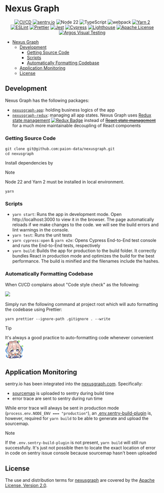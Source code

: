 # Nexus Graph

<div align="center">
    <a href="https://github.com/paion-data/nexusgraph/actions/workflows/ci-cd.yaml"><img src="https://img.shields.io/github/actions/workflow/status/paion-data/nexusgraph/ci-cd.yaml?branch=master&style=for-the-badge&logo=github&logoColor=white&label=CI/CD" alt="CI/CD"/></a>
    <a href="https://paion-data.sentry.io/issues/?project=4508709796839424"><img src="https://img.shields.io/badge/Application%20Monitoring-362D59.svg?style=for-the-badge&logo=sentry&logoColor=white" alt="sentry.io"/></a>
    <img src="https://img.shields.io/badge/NODE-22-339933?logo=Node.js&logoColor=white&labelColor=66cc33&style=for-the-badge" alt="Node 22"/>
    <img src="https://img.shields.io/badge/TypeScript-3178C6?logo=typescript&logoColor=white&style=for-the-badge" alt="TypeScript"/>
    <img src="https://img.shields.io/badge/webpack-8DD6F9?logo=webpack&logoColor=white&style=for-the-badge" alt="webpack"/>
    <a href="https://yarnpkg.com/"><img src="https://img.shields.io/badge/Yarn%202-2C8EBB?style=for-the-badge&logo=yarn&logoColor=white" alt="Yarn 2"/></a>
    <a href="https://eslint.org/"><img src="https://img.shields.io/badge/ESLint-4B32C3?style=for-the-badge&logo=eslint&logoColor=white" alt="ESLint"/></a>
    <a href="https://prettier.io/"><img src="https://img.shields.io/badge/Prettier-F7B93E?style=for-the-badge&logo=prettier&logoColor=white" alt="Prettier"/></a>
    <a href="https://jestjs.io/"><img src="https://img.shields.io/badge/Jest%20Unit%20Tests-C21325?style=for-the-badge&logo=jest&logoColor=white" alt="Jest"/></a>
    <a href="https://www.cypress.io/"><img src="https://img.shields.io/badge/Cypress%20E2E-69D3A7?style=for-the-badge&logo=cypress&logoColor=white" alt="Cypress"/></a>
    <a href="https://developer.chrome.com/docs/lighthouse/overview"><img src="https://img.shields.io/badge/Lighthouse-F44B21?style=for-the-badge&logo=lighthouse&logoColor=white" alt="Lighthouse"/></a>
    <a href="https://www.apache.org/licenses/LICENSE-2.0"><img src="https://img.shields.io/badge/Apache%202.0-F25910.svg?style=for-the-badge&logo=Apache&logoColor=white" alt="Apache License"/></a>
    <br/>
    <a href="https://app.argos-ci.com/qubitpi/paion-data-nexusgraph/reference"><img src="https://argos-ci.com/badge-large.svg" alt="Argos Visual Testing"/></a>
</div>

<!-- TOC -->

- [Nexus Graph](#nexus-graph)
  - [Development](#development)
    - [Getting Source Code](#getting-source-code)
    - [Scripts](#scripts)
    - [Automatically Formatting Codebase](#automatically-formatting-codebase)
  - [Application Monitoring](#application-monitoring)
  - [License](#license)
  <!-- TOC -->

## Development

Nexus Graph has the following packages:

- [`nexusgraph-app`](packages/nexusgraph-app): holding business logics of the app
- [`nexusgraph-redux`](packages/nexusgraph-redux): managing all app states. Nexus Graph uses
  [Redux state management][Redux]
  [![Redux Badge](https://img.shields.io/badge/Redux-764ABC?logo=redux&logoColor=white&style=flat-square)][Redux]
  instead of ~~[React state management][useState]~~ for a much more maintainable decoupling of React components

### Getting Source Code

```console
git clone git@github.com:paion-data/nexusgraph.git
cd nexusgraph
```

Install dependencies by

> [!NOTE]
>
> Node 22 and Yarn 2 must be installed in local environment.

```console
yarn
```

### Scripts

- `yarn start`: Runs the app in development mode. Open http://localhost:3000 to view it in the browser. The page automatically reloads
  if we make changes to the code. we will see the build errors and lint warnings in the console.
- `yarn test`: Runs the unit tests
- `yarn cypress:open` & `yarn e2e`: Opens Cypress End-to-End test console and runs the End-to-End tests, respectively
- `yarn build`: Builds the app for production to the build folder. It correctly bundles React in production mode and
  optimizes the build for the best performance. The build is minified and the filenames include the hashes.

### Automatically Formatting Codebase

When CI/CD complains about "Code style check" as the following:

![](./docs/cicd-code-style-check-error-example.png)

Simply run the following command at project root which will auto formatting the codebase using Prettier:

```console
yarn prettier --ignore-path .gitignore . --write
```

> [!TIP]
>
> It's always a good practice to auto-formatting code whenever convenient <img src="https://github.com/QubitPi/QubitPi/blob/master/img/%E5%BF%83%E6%B5%B7.png?raw=true" width="60px" />

## Application Monitoring

sentry.io has been integrated into the [nexusgraph.com](https://nexusgraph.com/). Specifically:

- [sourcemap](https://docs.sentry.io/platforms/javascript/legacy-sdk/sourcemaps/) is uploaded to sentry during build time
- error trace are sent to sentry during run time

While error trace will always be sent in production mode (`process.env.NODE_ENV === "production"`), an
[.env.sentry-build-plugin](https://docs.sentry.io/platforms/javascript/sourcemaps/uploading/webpack/) is, however,
required for `yarn build` to be able to generate and upload the sourcemap.

> [!NOTE]
>
> If the `.env.sentry-build-plugin` is not present, `yarn build` will still run successfully. It's just not possible
> then to locate the exact location of error in code on sentry issue console because sourcemap hasn't been uploaded

## License

The use and distribution terms for [nexusgraph]() are covered by the [Apache License, Version 2.0](./LICENSE).

[Redux]: https://react-redux.js.org/
[useState]: https://react.dev/reference/react/useState
